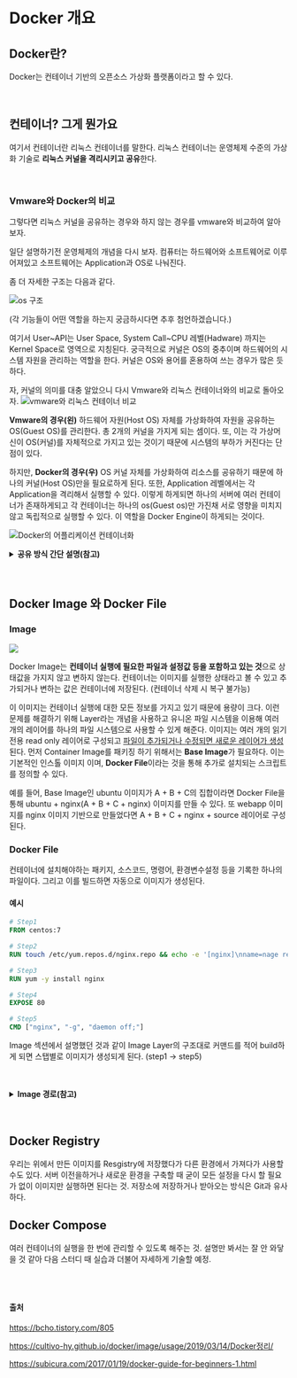 # Docker 개요

## Docker란?
Docker는 컨테이너 기반의 오픈소스 가상화 플랫폼이라고 할 수 있다.

<br/>


## 컨테이너? 그게 뭔가요

여기서 컨테이너란 리눅스 컨테이너를 말한다. 리눅스 컨테이너는 운영체제 수준의 가상화 기술로 **리눅스 커널을 격리시키고 공유**한다.

<br/>

### Vmware와 Docker의 비교

그렇다면 리눅스 커널을 공유하는 경우와 하지 않는 경우를 vmware와 비교하여 알아보자.

일단 설명하기전 운영체제의 개념을 다시 보자.
컴퓨터는 하드웨어와 소프트웨어로 이루어져있고 소프트웨어는 Application과 OS로 나눠진다.

좀 더 자세한 구조는 다음과 같다.

![os 구조](https://images.velog.io/images/shinmj1207/post/00026afe-b5ed-4e44-a983-ff951e6c8c81/image.png "사용자, 어플리케이션, OS, 하드웨어와의 관계")


(각 기능들이 어떤 역할을 하는지 궁금하시다면 추후 첨언하겠습니다.)

여기서 User\~API는 User Space, System Call\~CPU 레벨(Hadware) 까지는 Kernel Space로 영역으로 지칭된다. 궁극적으로 커널은 OS의 중추이며 하드웨어의 시스템 자원을 관리하는 역할을 한다. 커널은 OS와 용어를 혼용하여 쓰는 경우가 많은 듯하다.

자, 커널의 의미를 대충 알았으니 다시 Vmware와 리눅스 컨테이너와의 비교로 돌아오자.
![vmware와 리눅스 컨테이너 비교](https://images.velog.io/images/shinmj1207/post/d071e5c8-d6a8-4fa8-a6a8-512062df95d6/image.png)

**Vmware의 경우(왼)** 하드웨어 자원(Host OS) 자체를 가상화하여 자원을 공유하는 OS(Guest OS)를 관리한다. 총 2개의 커널을 가지게 되는 셈이다. 또, 이는 각 가상머신이 OS(커널)를 자체적으로 가지고 있는 것이기 때문에 시스템의 부하가 커진다는 단점이 있다.

하지만, **Docker의 경우(우)** OS 커널 자체를 가상화하여 리소스를 공유하기 때문에 하나의 커널(Host OS)만을 필요로하게 된다. 또한, Application 레벨에서는 각 Application을 격리해서 실행할 수 있다. 이렇게 하게되면 하나의 서버에 여러 컨테이너가 존재하게되고 각 컨테이너는 하나의 os(Guest os)만 가진채 서로 영향을 미치지 않고 독립적으로 실행할 수 있다. 이 역할을 Docker Engine이 하게되는 것이다.

![Docker의 어플리케이션 컨테이너화](https://img1.daumcdn.net/thumb/R1280x0/?scode=mtistory2&fname=https%3A%2F%2Fblog.kakaocdn.net%2Fdn%2Fb2ei77%2Fbtqz8m9yq5P%2Fv4xuv1ZNy10KoTQyQka7AK%2Fimg.png)

<details>
<summary style="font-weight:bold;">공유 방식 간단 설명(참고)</summary>
<div markdown="1">

예를 들어 Host OS가 Ubuntu veresion X고, Container의 OS가 CentOS version Y라고 했을 때 Conatiner에는 CentOS version Y의 full image가 들어있는 것이 아니라 Ubuntu versionX와 CentOS version Y의 차이가 되는 부분만 패키징 된다. Container내에서 명령어를 수행하면 실제로는 Host OS에서 그 명령어가 수행된다. 즉, Host OS의 Process 공간을 공유하게 되는 것이다.
(출처 : https://bcho.tistory.com/805)

</div>
</details>
<br/>
<br/>

## Docker Image 와 Docker File

### Image
![](https://images.velog.io/images/shinmj1207/post/e15c74be-00c7-484a-bab4-f8cea88a59ac/image.png)

Docker Image는 **컨테이너 실행에 필요한 파일과 설정값 등을 포함하고 있는 것**으로 상태값을 가지지 않고 변하지 않는다. 컨테이너는 이미지를 실행한 상태라고 볼 수 있고 추가되거나 변하는 값은 컨테이너에 저장된다. (컨테이너 삭제 시 복구 불가능)

이 이미지는 컨테이너 실행에 대한 모든 정보를 가지고 있기 때문에 용량이 크다. 이런 문제를 해결하기 위해 Layer라는 개념을 사용하고 유니온 파일 시스템을 이용해 여러 개의 레이어를 하나의 파일 시스템으로 사용할 수 있게 해준다.
이미지는 여러 개의 읽기 전용 read only 레이어로 구성되고 <u>파일이 추가되거나 수정되면 새로운 레이어가 생성</u>된다.
먼저 Container Image를 패키징 하기 위해서는 **Base Image**가 필요하다. 이는 기본적인 인스톨 이미지 이며, **Docker File**이라는 것을 통해 추가로 설치되는 스크립트를 정의할 수 있다.

예를 들어, Base Image인 ubuntu 이미지가 A + B + C의 집합이라면 Docker File을 통해 ubuntu + nginx(A + B + C + nginx) 이미지를 만들 수 있다. 또 webapp 이미지를 nginx 이미지 기반으로 만들었다면 A + B + C + nginx + source 레이어로 구성된다.

### Docker File

컨테이너에 설치해야하는 패키지, 소스코드, 명령어, 환경변수설정 등을 기록한 하나의 파일이다. 그리고 이를 빌드하면 자동으로 이미지가 생성된다.

#### 예시

```DockerFile
# Step1
FROM centos:7

# Step2
RUN touch /etc/yum.repos.d/nginx.repo && echo -e '[nginx]\nname=nage repo\nbaseurl=http://nginx.org/packages/centos/7/$basearch/\ngpgcheck=0\nenabled=1' > /etc/yum.repos.d/nginx.repo

# Step3
RUN yum -y install nginx

# Step4
EXPOSE 80

# Step5
CMD ["nginx", "-g", "daemon off;"]
```

Image 섹션에서 설명했던 것과 같이 Image Layer의 구조대로 커맨드를 적어 build하게 되면 스탭별로 이미지가 생성되게 된다. (step1 -> step5)

<br/>
<br/>
<details>
<summary style="font-weight:bold;">Image 경로(참고)</summary>
<div markdown="1">

![도커 이미지 경로](https://images.velog.io/images/shinmj1207/post/0c96cf24-425e-4af4-9e00-270a8238f244/image.png)

이미지는 url 방식으로 관리하며 태그를 붙일 수 있다. `docker.io/library` 는 생략가능하다.

</div>
</details>
<br/>
<br/>

## Docker Registry

우리는 위에서 만든 이미지를 Resgistry에 저장했다가 다른 환경에서 가져다가 사용할 수도 있다.
서버 이전을하거나 새로운 환경을 구축할 때 굳이 모든 설정을 다시 할 필요가 없이 이미지만 실행하면 된다는 것.
저장소에 저장하거나 받아오는 방식은 Git과 유사하다.

## Docker Compose

여러 컨테이너의 실행을 한 번에 관리할 수 있도록 해주는 것. 설명만 봐서는 잘 안 와닿을 것 같아 다음 스터디 때 실습과 더불어 자세하게 기술할 예정.

<br/>
<br/>


#### 출처

https://bcho.tistory.com/805

https://cultivo-hy.github.io/docker/image/usage/2019/03/14/Docker정리/

https://subicura.com/2017/01/19/docker-guide-for-beginners-1.html

